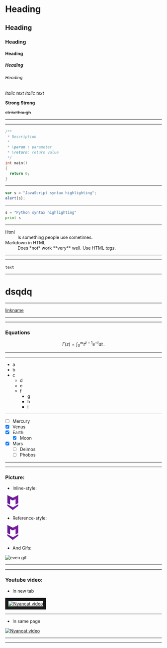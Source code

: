 <!-- Headings -->
# Heading 
## Heading 
### Heading 
#### Heading 
##### Heading 
###### Heading 

*Italic text*
_Italic text_

**Strong**
__Strong__

~~strikethough~~

---
___

```cpp
/**
 * Description
 *
 * \param : parameter
 * \return: return value
 */
int main()
{
  return 0;
}
```
___
```javascript
var s = "JavaScript syntax highlighting";
alert(s);
```
___
 
```python
s = "Python syntax highlighting"
print s
```
___

<dl>
  <dt>Html</dt>
  <dd>Is something people use sometimes.</dd>

  <dt>Markdown in HTML</dt>
  <dd>Does *not* work **very** well. Use HTML <em>tags</em>.</dd>
</dl>

___
___

`text`

___

# dsqdq
___

[linkname](https://link "linkdesc")

___
___

### Equations

$$
\Gamma(z) = \int_0^\infty t^{z-1}e^{-t}dt\,.
$$

___
___

* a
* b
* c
  * d
  * e
  * f
    * g
    * h
    * i
    
___

- [ ] Mercury
- [x] Venus
- [x] Earth
  - [x] Moon
- [x] Mars
  - [ ] Deimos
  - [ ] Phobos

<!-- Comment -->
___
___

### Picture:
* Inline-style: 

![alt text](https://github.com/adam-p/markdown-here/raw/master/src/common/images/icon48.png "Logo Title Text 1")

* Reference-style: 

![alt text][logo]

[logo]: https://github.com/adam-p/markdown-here/raw/master/src/common/images/icon48.png "Logo Title Text 2"

* And Gifs: 

![even gif](https://camo.githubusercontent.com/fca1eaa46baa3573f6e2d993f6fe1f95a6329ae9/687474703a2f2f7777772e73686561776f6e672e636f6d2f77702d636f6e74656e742f75706c6f6164732f323031332f30382f6b656570686174696e2e676966 "Gif Title Text 1")

___ 
___

### Youtube video:

* In new tab

<a href="https://www.youtube.com/embed/SkgTxQm9DWM 
" target="_blank"><img src="https://i.ytimg.com/vi/SkgTxQm9DWM/maxresdefault.jpg" 
alt="Nyancat video" width="240" height="180" border="10" /></a>

___


* In same page

[![Nyancat video](https://i.ytimg.com/vi/SkgTxQm9DWM/maxresdefault.jpg)](https://www.youtube.com/embed/SkgTxQm9DWM "NYANCAT" )

___
___

